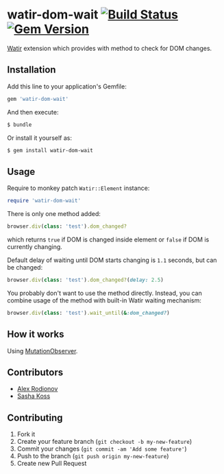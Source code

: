 # watir-dom-wait [![Build Status](https://travis-ci.org/p0deje/watir-dom-wait.png?branch=master)](https://travis-ci.org/p0deje/watir-dom-wait) [![Gem Version](https://badge.fury.io/rb/watir-dom-wait.png)](http://badge.fury.io/rb/watir-dom-wait)

[Watir](https://github.com/watir/watir) extension which provides with method to check for DOM changes.

## Installation

Add this line to your application's Gemfile:

```ruby
gem 'watir-dom-wait'
```

And then execute:

```bash
$ bundle
```

Or install it yourself as:

```bash
$ gem install watir-dom-wait
```

## Usage

Require to monkey patch `Watir::Element` instance:

```ruby
require 'watir-dom-wait'
```

There is only one method added:

```ruby
browser.div(class: 'test').dom_changed?
```

which returns `true` if DOM is changed inside element or `false`
if DOM is currently changing.

Default delay of waiting until DOM starts changing is `1.1` seconds, but
can be changed:

```ruby
browser.div(class: 'test').dom_changed?(delay: 2.5)
```

You probably don't want to use the method directly. Instead, you can combine
usage of the method with built-in Watir waiting mechanism:

```ruby
browser.div(class: 'test').wait_until(&:dom_changed?)
```

## How it works

Using [MutationObserver](https://developer.mozilla.org/en/docs/Web/API/MutationObserver).

## Contributors

* [Alex Rodionov](https://github.com/p0deje)
* [Sasha Koss](https://github.com/kossnocorp)

## Contributing

1. Fork it
2. Create your feature branch (`git checkout -b my-new-feature`)
3. Commit your changes (`git commit -am 'Add some feature'`)
4. Push to the branch (`git push origin my-new-feature`)
5. Create new Pull Request
